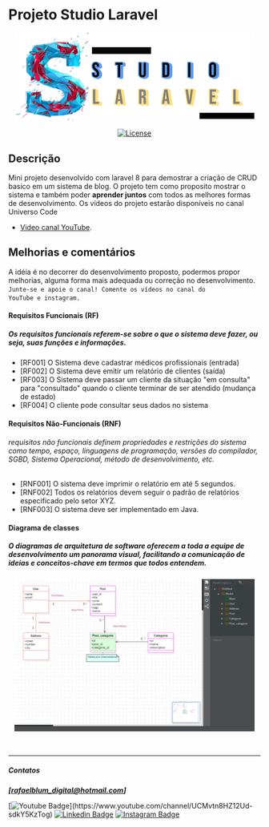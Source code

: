 # Projeto Studio Laravel

<p align="center">
<a href="#" target="_blank">
    <img src="images/studio2.png" width="480">
</a></p>

<p align="center">
<a href="https://packagist.org/packages/laravel/framework"><img src="https://img.shields.io/packagist/l/laravel/framework" alt="License"></a>
</p>

## Descrição

Mini projeto desenvolvido com laravel 8 para demostrar a criação de CRUD basico em um sistema de blog. O projeto tem 
como proposito mostrar o sistema e também poder **aprender juntos** com todos as melhores formas de desenvolvimento. 
Os vídeos do projeto estarão disponíveis no canal Universo Code
- [Video canal YouTube](https://www.youtube.com/channel/UCMvtn8HZ12Ud-sdkY5KzTog).

## Melhorias e comentários
A idéia é no decorrer do desenvolvimento proposto, podermos propor melhorias, alguma forma mais adequada ou correção no desenvolvimento. 
<br><code>Junte-se e apoie o canal! Comente os vídeos no canal do YouTube e instagram.</code>

 #### **Requisitos Funcionais (RF)**
 ##### Os requisitos funcionais referem-se sobre o que o sistema deve fazer, ou seja, suas funções e informações.
- [RF001] O Sistema deve cadastrar médicos profissionais (entrada)
- [RF002] O Sistema deve emitir um relatório de clientes (saída)
- [RF003] O Sistema deve passar um cliente da situação "em consulta" para "consultado" quando o cliente terminar de ser atendido (mudança de estado)
- [RF004] O cliente pode consultar seus dados no sistema

 #### **Requisitos Não-Funcionais (RNF)**
###### requisitos não funcionais definem propriedades e restrições do sistema como tempo, espaço, linguagens de programação, versões do compilador, SGBD, Sistema Operacional, método de desenvolvimento, etc.
- [RNF001] O sistema deve imprimir o relatório em até 5 segundos.
- [RNF002] Todos os relatórios devem seguir o padrão de relatórios especificado pelo setor XYZ.
- [RNF003] O sistema deve ser implementado em Java.


 #### **Diagrama de classes**
##### O diagramas de arquitetura de software oferecem a toda a equipe de desenvolvimento um panorama visual, facilitando a comunicação de ideias e conceitos-chave em termos que todos entendem.
<p align="center">
<a href="#" target="_blank">
    <img src="images/diagram-v1.jpg" width="480">
</a></p>

<br>
<hr>

<h5>Contatos </h5>

***[rafaelblum_digital@hotmail.com]***

[![Youtube Badge](https://img.shields.io/badge/-Youtube-FF0000?style=flat-square&labelColor=FF0000&logo=youtube&logoColor=white&link=[https://www.youtube.com/channel/UCMvtn8HZ12Ud-sdkY5KzTog](https://www.youtube.com/channel/UCMvtn8HZ12Ud-sdkY5KzTog))](https://www.youtube.com/channel/UCMvtn8HZ12Ud-sdkY5KzTog)
[![Linkedin Badge](https://img.shields.io/badge/-LinkedIn-blue?style=flat-square&logo=Linkedin&logoColor=white&link=https://www.linkedin.com/in/rafael-blum-237133114s/)](https://www.linkedin.com/in/rafael-blum-237133114s/)
[![Instagram Badge](https://img.shields.io/badge/-Instagram-violet?style=flat-square&logo=Instagram&logoColor=white&link=https://www.instagram.com/rafablum_/)](https://www.instagram.com/rafablum_/)
